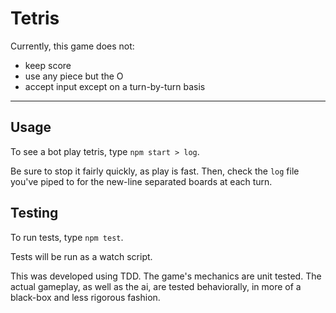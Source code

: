 Tetris
===

Currently, this game does not:
- keep score
- use any piece but the O
- accept input except on a turn-by-turn basis

---

## Usage

To see a bot play tetris, type `npm start > log`.

Be sure to stop it fairly quickly, as play is fast. Then, check the `log` file you've piped to for the new-line separated boards at each turn.

## Testing

To run tests, type `npm test`.

Tests will be run as a watch script.

This was developed using TDD.
The game's mechanics are unit tested.
The actual gameplay, as well as the ai, are tested behaviorally, in more of a black-box and less rigorous fashion.
